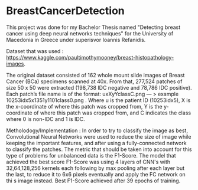 # BreastCancerDetection

This project was done for my Bachelor Thesis named "Detecting breast cancer using deep neural networks techniques" for the University of Macedonia in Greece under superisvor Ioannis Refanidis. 

Dataset that was used : https://www.kaggle.com/paultimothymooney/breast-histopathology-images.

The original dataset consisted of 162 whole mount slide images of Breast Cancer (BCa) specimens scanned at 40x. From that, 277,524 patches of size 50 x 50 were extracted (198,738 IDC negative and 78,786 IDC positive). Each patch’s file name is of the format: uxXyYclassC.png — > example 10253idx5x1351y1101class0.png . Where u is the patient ID (10253idx5), X is the x-coordinate of where this patch was cropped from, Y is the y-coordinate of where this patch was cropped from, and C indicates the class where 0 is non-IDC and 1 is IDC.

Metholodogy/Implementation : In order to try to classify the image as best, Convolutional Neural Networks were used to reduce the size of image while keeping the important features, and after using a fully-connected network to classify the patches. The metric that should be taken into account for this type of problems for unbalanced data is the F1-Score. The model that achieved the best score F1-Score was using 4 layers of CNN's with 32,64,128,256 kernels each following by max pooling after each layer but the last, to reduce it to 6x6 pixels eventually and apply the FC network on thi s image instead. Best F1-Score achieved after 39 epochs of training.

